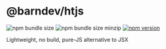 # @barndev/htjs

![npm bundle size](https://img.shields.io/bundlephobia/min/@barndev/htjs)
![npm bundle size minzip](https://img.shields.io/bundlephobia/minzip/@barndev/htjs)
[![npm version](https://badge.fury.io/js/@barndev%2Fhtjs.svg)](https://www.npmjs.com/package/@barndev/htjs)

Lightweight, no build, pure-JS alternative to JSX
